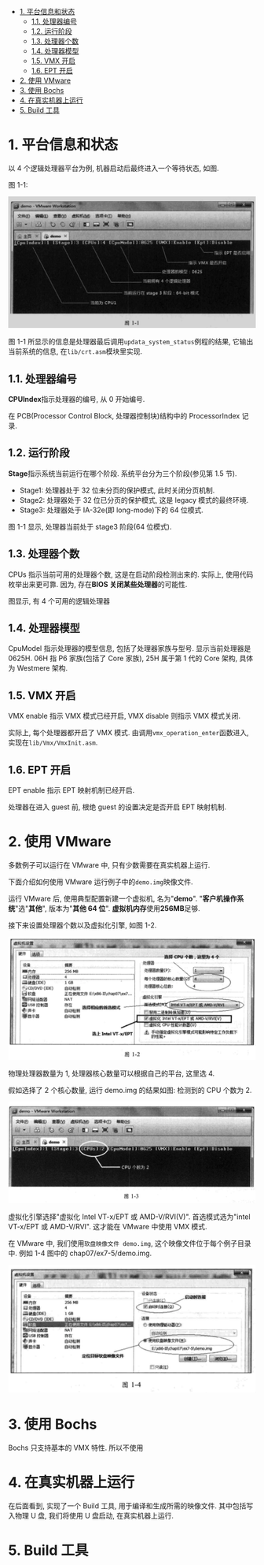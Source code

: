 
<!-- @import "[TOC]" {cmd="toc" depthFrom=1 depthTo=6 orderedList=false} -->

<!-- code_chunk_output -->

- [1. 平台信息和状态](#1-平台信息和状态)
  - [1.1. 处理器编号](#11-处理器编号)
  - [1.2. 运行阶段](#12-运行阶段)
  - [1.3. 处理器个数](#13-处理器个数)
  - [1.4. 处理器模型](#14-处理器模型)
  - [1.5. VMX 开启](#15-vmx-开启)
  - [1.6. EPT 开启](#16-ept-开启)
- [2. 使用 VMware](#2-使用-vmware)
- [3. 使用 Bochs](#3-使用-bochs)
- [4. 在真实机器上运行](#4-在真实机器上运行)
- [5. Build 工具](#5-build-工具)

<!-- /code_chunk_output -->

# 1. 平台信息和状态

以 4 个逻辑处理器平台为例, 机器启动后最终进入一个等待状态, 如图.

图 1\-1:

![2019-12-28-18-06-10.png](./images/2019-12-28-18-06-10.png)

图 1-1 所显示的信息是处理器最后调用`updata_system_status`例程的结果, 它输出当前系统的信息, 在`lib/crt.asm`模块里实现.

## 1.1. 处理器编号

**CPUIndex**指示处理器的编号, 从 0 开始编号.

在 PCB(Processor Control Block, 处理器控制块)结构中的 ProcessorIndex 记录.

## 1.2. 运行阶段

**Stage**指示系统当前运行在哪个阶段. 系统平台分为三个阶段(参见第 1.5 节).

- Stage1: 处理器处于 32 位未分页的保护模式, 此时关闭分页机制.
- Stage2: 处理器处于 32 位已分页的保护模式, 这是 legacy 模式的最终环境.
- Stage3: 处理器处于 IA\-32e(即 long\-mode)下的 64 位模式.

图 1\-1 显示, 处理器当前处于 stage3 阶段(64 位模式).

## 1.3. 处理器个数

CPUs 指示当前可用的处理器个数, 这是在启动阶段检测出来的. 实际上, 使用代码枚举出来更可靠. 因为, 存在**BIOS 关闭某些处理器**的可能性.

图显示, 有 4 个可用的逻辑处理器

## 1.4. 处理器模型

CpuModel 指示处理器的模型信息, 包括了处理器家族与型号. 显示当前处理器是 0625H. 06H 指 P6 家族(包括了 Core 家族), 25H 属于第 1 代的 Core 架构, 具体为 Westmere 架构.

## 1.5. VMX 开启

VMX enable 指示 VMX 模式已经开启, VMX disable 则指示 VMX 模式关闭.

实际上, 每个处理器都开启了 VMX 模式. 由调用`vmx_operation_enter`函数进入, 实现在`lib/Vmx/VmxInit.asm`.

## 1.6. EPT 开启

EPT enable 指示 EPT 映射机制已经开启.

处理器在进入 guest 前, 根绝 guest 的设置决定是否开启 EPT 映射机制.

# 2. 使用 VMware

多数例子可以运行在 VMware 中, 只有少数需要在真实机器上运行.

下面介绍如何使用 VMware 运行例子中的`demo.img`映像文件.

运行 VMware 后, 使用典型配置新建一个虚拟机, 名为"**demo**". "**客户机操作系统**"选"**其他**", 版本为"**其他 64 位**". **虚拟机内存**使用**256MB**足够.

接下来设置处理器个数以及虚拟化引擎, 如图 1-2.

![2019-12-28-18-16-30.png](./images/2019-12-28-18-16-30.png)

物理处理器数量为 1, 处理器核心数量可以根据自己的平台, 这里选 4.

假如选择了 2 个核心数量, 运行 demo.img 的结果如图: 检测到的 CPU 个数为 2.

![2019-12-28-18-20-56.png](./images/2019-12-28-18-20-56.png)

虚拟化引擎选择"虚拟化 Intel VT-x/EPT 或 AMD-V/RVI(V)". 首选模式选为"intel VT-x/EPT 或 AMD-V/RVI". 这才能在 VMware 中使用 VMX 模式.

在 VMware 中, 我们使用`软盘映像文件 demo.img`, 这个映像文件位于每个例子目录中. 例如 1-4 图中的 chap07/ex7-5/demo.img.

![2019-12-28-18-29-28.png](./images/2019-12-28-18-29-28.png)

# 3. 使用 Bochs

Bochs 只支持基本的 VMX 特性. 所以不使用

# 4. 在真实机器上运行

在后面看到, 实现了一个 Build 工具, 用于编译和生成所需的映像文件. 其中包括写入物理 U 盘, 我们将使用 U 盘启动, 在真实机器上运行.

# 5. Build 工具

